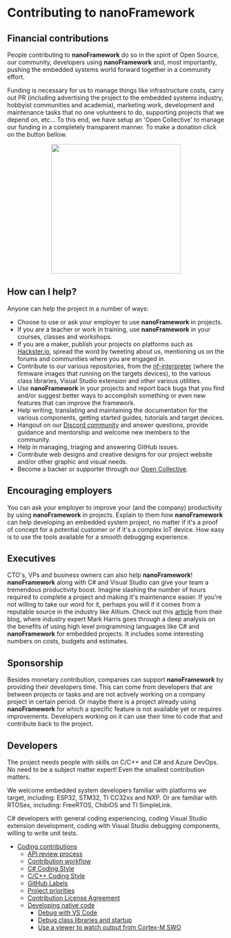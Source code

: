 # Contributing to **nanoFramework**

## Financial contributions

People contributing to **nanoFramework** do so in the spirit of Open Source, our community, developers using **nanoFramework** and, most importantly, pushing the embedded systems world forward together in a community effort.

Funding is necessary for us to manage things like infrastructure costs, carry out PR (including advertising the project to the embedded systems industry, hobbyist communities and academia), marketing work, development and maintenance tasks that no one volunteers to do, supporting projects that we depend on, etc... To this end, we have setup an 'Open Collective' to manage our funding in a completely transparent manner.
To make a donation click on the button bellow.

<div align="center">
  <a href="https://opencollective.com/nanoframework/donate" target="_blank">
    <img src="https://opencollective.com/nanoframework/donate/button@2x.png?color=blue" width=300 />
  </a>
</div>

## How can I help?

Anyone can help the project in a number of ways:

- Choose to use or ask your employer to use **nanoFramework** in projects.
- If you are a teacher or work in training, use **nanoFramework** in your courses, classes and workshops.
- If you are a maker, publish your projects on platforms such as [Hackster.io](https://www.hackster.io/nanoframework), spread the word by tweeting about us, mentioning us on the forums and communities where you are engaged in.
- Contribute to our various repositories, from the [nf-interpreter](https://github.com/nanoframework/nf-interpreter) (where the firmware images that running on the targets devices), to the various class libraries, Visual Studio extension and other various utilities.
- Use **nanoFramework** in your projects and report back bugs that you find and/or suggest better ways to accomplish something or even new features that can improve the framework.
- Help writing, translating and maintaining the documentation for the various components, getting started guides, tutorials and target devices.
- Hangout on our [Discord community](https://discord.gg/gCyBu8T) and answer questions, provide guidance and mentorship and welcome new members to the community.
- Help in managing, triaging and answering GitHub issues.
- Contribute web designs and creative designs for our project website and/or other graphic and visual needs.
- Become a backer or supporter through our [Open Collective](https://opencollective.com/nanoframework).

## Encouraging employers

You can ask your employer to improve your (and the company) productivity  by using **nanoFramework** in projects. Explain to them how **nanoFramework** can help developing an embedded system project, no matter if it's a proof of concept for a potential customer or if it's a complex IoT device. How easy is to use the tools available for a smooth debugging experience.

## Executives

CTO's, VPs and business owners can also help **nanoFramework**!
**nanoFramework** along with C# and Visual Studio can give your team a tremendous productivity boost. Imagine slashing the number of hours required to complete a project and making it's maintenance easier.
If you're not willing to take our word for it, perhaps you will if it comes from a reputable source in the industry like Altium. Check out this [article](https://resources.altium.com/pcb-design-blog/high-level-programming-languages-for-embedded-projects) from their blog, where industry expert Mark Harris goes through a deep analysis on the benefits of using high level programming languages like C# and **nanoFramework** for embedded projects. It includes some interesting numbers on costs, budgets and estimates.

## Sponsorship

Besides monetary contribution, companies can support **nanoFramework** by providing their developers time. This can come from developers that are between projects or tasks and are not actively working on a company project in certain period. Or maybe there is a project already using **nanoFramework** for which a specific feature is not available yet or requires improvements. Developers working on it can use their time to code that and contribute back to the project.

## Developers

The project needs people with skills on C/C++ and C# and Azure DevOps. No need to be a subject matter expert! Even the smallest contribution matters.

We welcome embedded system developers familiar with platforms we target, including: ESP32, STM32, TI CC32xx and NXP. Or are familiar with RTOSes, including: FreeRTOS, ChibiOS and TI SimpleLink.

C# developers with general coding experiencing, coding Visual Studio extension development, coding with Visual Studio debugging components, willing to write unit tests.

- [Coding contributions](coding-contributions.md)
  - [API review process](api-review-process.md)
  - [Contribution workflow](contributing-workflow.md)
  - [C# Coding Style](cs-coding-style.md)
  - [C/C++ Coding Style](cxx-coding-style.md)
  - [GitHub Labels](labels.md)
  - [Project priorities](project-priorities.md)
  - [Contribution License Agreement](cla.md)
  - [Developing native code](developing-native/)
    - [Debug with VS Code](developing-native/vscode-debug-instructions.md)
    - [Debug class libraries and startup](developing-native/debugging-class-libraries.md)
    - [Use a viewer to watch output from Cortex-M SWO](developing-native/arm-swo.md)
